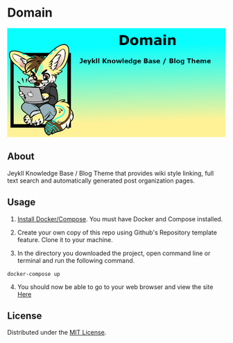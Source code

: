 # Domain

![Project-Banner](/readme/project-banner.png)

## About
Jeykll Knowledge Base / Blog Theme that provides wiki style linking, full text search and automatically generated post organization pages.

## Usage

1. [Install Docker/Compose](https://docs.docker.com/compose/install/). You must have Docker and Compose installed.

2. Create your own copy of this repo using Github's Repository template feature. Clone it to your machine.

3. In the directory you downloaded the project, open command line or terminal and run the following command.

```
docker-compose up
```
4. You should now be able to go to your web browser and view the site [Here](http://127.0.0.1:4000/)


## License

Distributed under the [MIT License](http://opensource.org/licenses/MIT).
